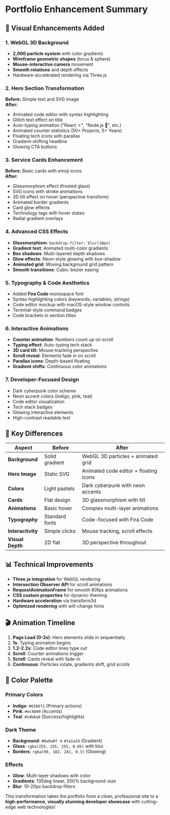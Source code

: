 # Portfolio Enhancement Summary

## 🎨 Visual Enhancements Added

### 1. WebGL 3D Background
- **2,000 particle system** with color gradients
- **Wireframe geometric shapes** (torus & sphere)
- **Mouse-interactive camera** movement
- **Smooth rotations** and depth effects
- Hardware-accelerated rendering via Three.js

### 2. Hero Section Transformation
**Before:** Simple text and SVG image  
**After:** 
- Animated code editor with syntax highlighting
- Glitch text effect on title
- Auto-typing animation ("React ⚛️", "Node.js 💚", etc.)
- Animated counter statistics (50+ Projects, 5+ Years)
- Floating tech icons with parallax
- Gradient-shifting headline
- Glowing CTA buttons

### 3. Service Cards Enhancement
**Before:** Basic cards with emoji icons  
**After:**
- Glassmorphism effect (frosted glass)
- SVG icons with stroke animations
- 3D tilt effect on hover (perspective transform)
- Animated border gradients
- Card glow effects
- Technology tags with hover states
- Radial gradient overlays

### 4. Advanced CSS Effects
- **Glassmorphism**: `backdrop-filter: blur(10px)`
- **Gradient text**: Animated multi-color gradients
- **Box shadows**: Multi-layered depth shadows
- **Glow effects**: Neon-style glowing with box-shadow
- **Animated grid**: Moving background grid pattern
- **Smooth transitions**: Cubic-bezier easing

### 5. Typography & Code Aesthetics
- Added **Fira Code** monospace font
- Syntax highlighting colors (keywords, variables, strings)
- Code editor mockup with macOS-style window controls
- Terminal-style command badges
- Code brackets in section titles

### 6. Interactive Animations
- **Counter animation**: Numbers count up on scroll
- **Typing effect**: Auto-typing tech stack
- **3D card tilt**: Mouse-tracking perspective
- **Scroll reveal**: Elements fade in on scroll
- **Parallax icons**: Depth-based floating
- **Gradient shifts**: Continuous color animations

### 7. Developer-Focused Design
- Dark cyberpunk color scheme
- Neon accent colors (indigo, pink, teal)
- Code editor visualization
- Tech stack badges
- Glowing interactive elements
- High-contrast readable text

## 🎯 Key Differences

| Aspect | Before | After |
|--------|--------|-------|
| **Background** | Solid gradient | WebGL 3D particles + animated grid |
| **Hero Image** | Static SVG | Animated code editor + floating icons |
| **Colors** | Light pastels | Dark cyberpunk with neon accents |
| **Cards** | Flat design | 3D glassmorphism with tilt |
| **Animations** | Basic hover | Complex multi-layer animations |
| **Typography** | Standard fonts | Code-focused with Fira Code |
| **Interactivity** | Simple clicks | Mouse tracking, scroll effects |
| **Visual Depth** | 2D flat | 3D perspective throughout |

## 📊 Technical Improvements

- **Three.js integration** for WebGL rendering
- **Intersection Observer API** for scroll animations
- **RequestAnimationFrame** for smooth 60fps animations
- **CSS custom properties** for dynamic theming
- **Hardware acceleration** via transform3d
- **Optimized rendering** with will-change hints

## 🎬 Animation Timeline

1. **Page Load (0-2s)**: Hero elements slide in sequentially
2. **1s**: Typing animation begins
3. **1.2-2.2s**: Code editor lines type out
4. **Scroll**: Counter animations trigger
5. **Scroll**: Cards reveal with fade-in
6. **Continuous**: Particles rotate, gradients shift, grid scrolls

## 🎨 Color Palette

### Primary Colors
- **Indigo**: `#6366f1` (Primary actions)
- **Pink**: `#ec4899` (Accents)
- **Teal**: `#14b8a6` (Success/highlights)

### Dark Theme
- **Background**: `#0a0a0f` → `#1a1a24` (Gradient)
- **Glass**: `rgba(255, 255, 255, 0.05)` with blur
- **Borders**: `rgba(99, 102, 241, 0.3)` (Glowing)

### Effects
- **Glow**: Multi-layer shadows with color
- **Gradients**: 135deg linear, 200% background-size
- **Blur**: 10-20px backdrop filters

This transformation takes the portfolio from a clean, professional site to a **high-performance, visually stunning developer showcase** with cutting-edge web technologies!
